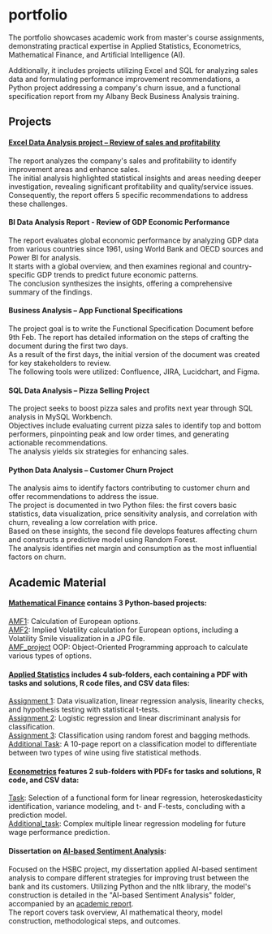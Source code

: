 # portfolio
The portfolio showcases academic work from master's course assignments, demonstrating practical expertise in Applied Statistics, Econometrics, Mathematical Finance, and Artificial Intelligence (AI). <br>

Additionally, it includes projects utilizing Excel and SQL for analyzing sales data and formulating performance improvement recommendations, a Python project addressing a company's churn issue, and a functional specification report from my Albany Beck Business Analysis training.

## Projects
#### [Excel Data Analysis project – Review of sales and profitability](Excel%20projects/Selling%20project/Report_Excel_Tatiana.pdf)
The report analyzes the company's sales and profitability to identify improvement areas and enhance sales.  <br>
The initial analysis highlighted statistical insights and areas needing deeper investigation, revealing significant profitability and quality/service issues.  <br>
Consequently, the report offers 5 specific recommendations to address these challenges. <br>
#### BI Data Analysis Report - Review of GDP Economic Performance
The report evaluates global economic performance by analyzing GDP data from various countries since 1961, using World Bank and OECD sources and Power BI for analysis.  <br>
It starts with a global overview, and then examines regional and country-specific GDP trends to predict future economic patterns.  <br>
The conclusion synthesizes the insights, offering a comprehensive summary of the findings. <br>
#### Business Analysis – App Functional Specifications
The project goal is to write the Functional Specification Document before 9th Feb. The report has detailed information on the steps of crafting the document during the first two days.  <br>
As a result of the first days, the initial version of the document was created for key stakeholders to review.  <br>
The following tools were utilized: Confluence, JIRA, Lucidchart, and Figma. <br>
#### SQL Data Analysis – Pizza Selling Project
The project seeks to boost pizza sales and profits next year through SQL analysis in MySQL Workbench.  <br>
Objectives include evaluating current pizza sales to identify top and bottom performers, pinpointing peak and low order times, and generating actionable recommendations.  <br>
The analysis yields six strategies for enhancing sales. <br>
#### Python Data Analysis – Customer Churn Project
The analysis aims to identify factors contributing to customer churn and offer recommendations to address the issue.  <br>
The project is documented in two Python files: the first covers basic statistics, data visualization, price sensitivity analysis, and correlation with churn, revealing a low correlation with price.  <br>
Based on these insights, the second file develops features affecting churn and constructs a predictive model using Random Forest.  <br>
The analysis identifies net margin and consumption as the most influential factors on churn. <br>

## Academic Material
#### [Mathematical Finance](./Mathematical%20Finance/) contains 3 Python-based projects: <br>

[AMF1](./Mathematical%20Finance/AMF1.ipynb): Calculation of European options. <br>
[AMF2](./Mathematical%20Finance/AMF2.ipynb): Implied Volatility calculation for European options, including a Volatility Smile visualization in a JPG file. <br>
[AMF_project](./Mathematical%20Finance/AMF_project.ipynb) OOP: Object-Oriented Programming approach to calculate various types of options.<br>

#### [Applied Statistics](./Applied%20Statistics/) includes 4 sub-folders, each containing a PDF with tasks and solutions, R code files, and CSV data files:

[Assignment 1](./Applied%20Statistics/Assignment%201/BPT1_.pdf): Data visualization, linear regression analysis, linearity checks, and hypothesis testing with statistical t-tests. <br>
[Assignment 2](./Applied%20Statistics/Assignment%202/AS2.pdf): Logistic regression and linear discriminant analysis for classification. <br>
[Assignment 3](./Applied%20Statistics/Assignment%203/3_AS.pdf): Classification using random forest and bagging methods. <br>
[Additional Task](./Applied%20Statistics/Additional%20Task/Additional_Task_Report.pdf): A 10-page report on a classification model to differentiate between two types of wine using five statistical methods. <br>

#### [Econometrics](./Econometrics/) features 2 sub-folders with PDFs for tasks and solutions, R code, and CSV data:

[Task](./Econometrics/Task): Selection of a functional form for linear regression, heteroskedasticity identification, variance modeling, and t- and F-tests, concluding with a prediction model. <br>
[Additional_task](./Econometrics/Additional%20Task): Complex multiple linear regression modeling for future wage performance prediction. <br>

#### Dissertation on [AI-based Sentiment Analysis](./AI-based%20Sentiment%20Analysis/):
Focused on the HSBC project, my dissertation applied AI-based sentiment analysis to compare different strategies for improving trust between the bank and its customers. Utilizing Python and the nltk library, the model's construction is detailed in the "AI-based Sentiment Analysis" folder, accompanied by an [academic report](./AI-based%20Sentiment%20Analysis/Academic%20Report.pdf). <br>
The report covers task overview, AI mathematical theory, model construction, methodological steps, and outcomes.



